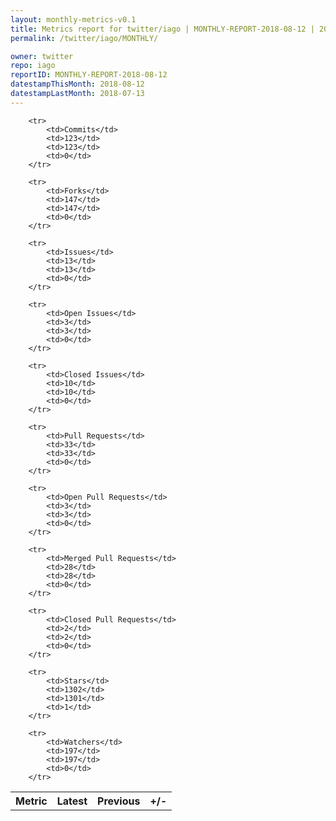 ```yaml
---
layout: monthly-metrics-v0.1
title: Metrics report for twitter/iago | MONTHLY-REPORT-2018-08-12 | 2018-08-12
permalink: /twitter/iago/MONTHLY/

owner: twitter
repo: iago
reportID: MONTHLY-REPORT-2018-08-12
datestampThisMonth: 2018-08-12
datestampLastMonth: 2018-07-13
---
```



<table style="width: 100%;">
    <tr>
        <th>Metric</th>
        <th>Latest</th>
        <th>Previous</th>
        <th>+/-</th>
    </tr>

        <tr>
            <td>Commits</td>
            <td>123</td>
            <td>123</td>
            <td>0</td>
        </tr>
        
        <tr>
            <td>Forks</td>
            <td>147</td>
            <td>147</td>
            <td>0</td>
        </tr>
        
        <tr>
            <td>Issues</td>
            <td>13</td>
            <td>13</td>
            <td>0</td>
        </tr>
        
        <tr>
            <td>Open Issues</td>
            <td>3</td>
            <td>3</td>
            <td>0</td>
        </tr>
        
        <tr>
            <td>Closed Issues</td>
            <td>10</td>
            <td>10</td>
            <td>0</td>
        </tr>
        
        <tr>
            <td>Pull Requests</td>
            <td>33</td>
            <td>33</td>
            <td>0</td>
        </tr>
        
        <tr>
            <td>Open Pull Requests</td>
            <td>3</td>
            <td>3</td>
            <td>0</td>
        </tr>
        
        <tr>
            <td>Merged Pull Requests</td>
            <td>28</td>
            <td>28</td>
            <td>0</td>
        </tr>
        
        <tr>
            <td>Closed Pull Requests</td>
            <td>2</td>
            <td>2</td>
            <td>0</td>
        </tr>
        
        <tr>
            <td>Stars</td>
            <td>1302</td>
            <td>1301</td>
            <td>1</td>
        </tr>
        
        <tr>
            <td>Watchers</td>
            <td>197</td>
            <td>197</td>
            <td>0</td>
        </tr>
        
</table>
